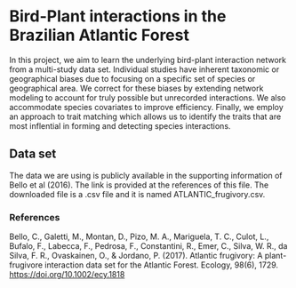 # Bird-Plant interactions in the Brazilian Atlantic Forest

In this project, we aim to learn the underlying bird-plant interaction network from a multi-study
data set. Individual studies have inherent taxonomic or geographical biases due to focusing
on a specific set of species or geographical area. We correct for these biases by extending network
modeling to account for truly possible but unrecorded interactions. We also accommodate species
covariates to improve efficiency. Finally, we employ an approach to trait matching which allows us
to identify the traits that are most inflential in forming and detecting species interactions.

## Data set

The data we are using is publicly available in the supporting information of Bello et al (2016).
The link is provided at the references of this file. The downloaded file is a .csv file and it is
named ATLANTIC_frugivory.csv.




### References

Bello, C., Galetti, M., Montan, D., Pizo, M. A., Mariguela, T. C., Culot, L.,
Bufalo, F., Labecca, F., Pedrosa, F., Constantini, R., Emer, C., Silva, W.
R., da Silva, F. R., Ovaskainen, O., & Jordano, P. (2017). Atlantic frugivory:
A plant-frugivore interaction data set for the Atlantic Forest.
Ecology, 98(6), 1729. https://doi.org/10.1002/ecy.1818
